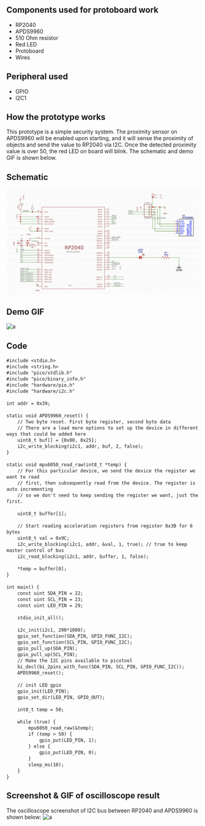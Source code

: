 ## Components used for protoboard work

- RP2040
- APDS9960
- 510 Ohm resistor
- Red LED
- Protoboard
- Wires

## Peripheral used

- GPIO
- I2C1

## How the prototype works

This prototype is a simple security system. The proximity sensor on APDS9960 will be enabled upon starting, and it will sense the proximity of objects and send the value to RP2040 via I2C. Once the detected proximity value is over 50, the red LED on board will blink. The schematic and demo GIF is shown below.

## Schematic

![a](https://github.com/ZhijingY/ESE519_Lab2B/blob/main/lab2B_prototype_Schematic.png)

## Demo GIF

![a](https://github.com/ZhijingY/ESE519_Lab2B/blob/main/ezgif.com-gif-maker.gif)

## Code

    #include <stdio.h>
    #include <string.h>
    #include "pico/stdlib.h"
    #include "pico/binary_info.h"
    #include "hardware/pio.h"
    #include "hardware/i2c.h"

    int addr = 0x39;

    static void APDS9960_reset() {
        // Two byte reset. First byte register, second byte data
        // There are a load more options to set up the device in different ways that could be added here
        uint8_t buf[] = {0x80, 0x25};
        i2c_write_blocking(i2c1, addr, buf, 2, false);
    }

    static void mpu6050_read_raw(int8_t *temp) {
        // For this particular device, we send the device the register we want to read
        // first, then subsequently read from the device. The register is auto incrementing
        // so we don't need to keep sending the register we want, just the first.

        uint8_t buffer[1];

        // Start reading acceleration registers from register 0x3B for 6 bytes
        uint8_t val = 0x9C;
        i2c_write_blocking(i2c1, addr, &val, 1, true); // true to keep master control of bus
        i2c_read_blocking(i2c1, addr, buffer, 1, false);

        *temp = buffer[0];
    }

    int main() {
        const uint SDA_PIN = 22;
        const uint SCL_PIN = 23;
        const uint LED_PIN = 29;

        stdio_init_all();

        i2c_init(i2c1, 200*1000);
        gpio_set_function(SDA_PIN, GPIO_FUNC_I2C);
        gpio_set_function(SCL_PIN, GPIO_FUNC_I2C);
        gpio_pull_up(SDA_PIN);
        gpio_pull_up(SCL_PIN);
        // Make the I2C pins available to picotool
        bi_decl(bi_2pins_with_func(SDA_PIN, SCL_PIN, GPIO_FUNC_I2C));
        APDS9960_reset();

        // init LED gpio
        gpio_init(LED_PIN);
        gpio_set_dir(LED_PIN, GPIO_OUT);

        int8_t temp = 50;

        while (true) {     
            mpu6050_read_raw(&temp);
            if (temp > 50) {
                gpio_put(LED_PIN, 1);
            } else {
                gpio_put(LED_PIN, 0);
            }
            sleep_ms(10);
        }
    }

## Screenshot & GIF of oscilloscope result

The oscilloscope screenshot of I2C bus between RP2040 and APDS9960 is shown below:
![a](https://github.com/ZhijingY/ese5190-2022-lab2b-esp/blob/main/lab/05_i2c_traffic/Screen%20Shot%202022-11-04%20at%202.40.43%20PM.png)

